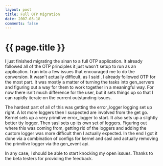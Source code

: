 ```yaml
---
layout: post
title: Full OTP Migration
date: 2007-03-18
comments: false
---
```


{{ page.title }}
================

I just finished migrating the sinan to a full OTP application. It
already followed all of the OTP principles it just wasn't setup to run
as an application. I ran into a few issues that encouraged me to do
the conversion. It wasn't actually difficult, as I said , I already
followed OTP for the most part. It was mostly a matter of turning the
tasks into gen\_servers and figuring out a way for them to work
together in a meaningful way. For now there isn't much difference for
the user, but it sets things up so that I can rapidly iterate on the
current outstanding issues.

The hardest part of all of this was getting the error\_logger logging
set up right. A lot more loggers then I suspected are involved from
the get go. Kernel sets up a very primitive error\_logger to start. It
also sets up a slightly better tty logger. Then sasl sets up its own
set of loggers. Figuring out where this was coming from, getting rid
of the loggers and adding the custom logger was more difficult then I
actually expected. In the end I got it done via a combination of
configs for kernel and sasl and actually removing the primitive logger
via the gen\_event api.

In any case, I should be able to start knocking my open issues. Thanks
to the beta testers for providing the feedback.
